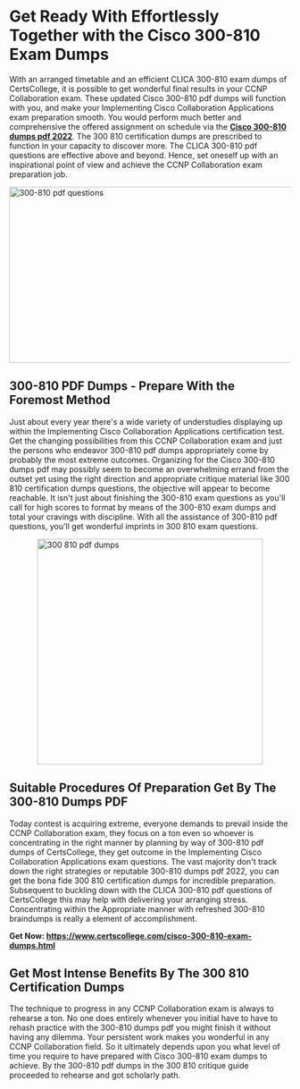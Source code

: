 <h1><strong>Get Ready With Effortlessly Together with the Cisco 300-810 Exam Dumps&nbsp;</strong></h1>
<p><span style="font-weight: 400;">With an arranged timetable and an efficient CLICA 300-810 exam dumps of CertsCollege, it is possible to get wonderful final results in your CCNP Collaboration  exam. These updated Cisco 300-810 pdf dumps will function with you, and make your Implementing Cisco Collaboration Applications exam preparation smooth. You would perform much better and comprehensive the offered assignment on schedule via the <strong><a href="https://www.certscollege.com/cisco-300-810-exam-dumps.html">Cisco 300-810 dumps pdf 2022</a></strong>. The 300 810 certification dumps are prescribed to function in your capacity to discover more. The CLICA 300-810 pdf questions are effective above and beyond. Hence, set oneself up with an inspirational point of view and achieve the CCNP Collaboration  exam preparation job.&nbsp;</span></p>
<p><span style="font-weight: 400;"><img style="display: block; margin-left: auto; margin-right: auto;" src="https://i.ibb.co/CPDK3ps/Yellow-and-Blue-Initiative-Blog-Banner.png" alt="300-810 pdf questions" width="559" height="315" /></span></p>
<h2><strong>300-810 PDF Dumps - Prepare With the Foremost Method</strong></h2>
<p><span style="font-weight: 400;">Just about every year there's a wide variety of understudies displaying up within the Implementing Cisco Collaboration Applications certification test. Get the changing possibilities from this CCNP Collaboration  exam and just the persons who endeavor 300-810 pdf dumps appropriately come by probably the most extreme outcomes. Organizing for the Cisco 300-810 dumps pdf may possibly seem to become an overwhelming errand from the outset yet using the right direction and appropriate critique material like 300 810 certification dumps questions, the objective will appear to become reachable. It isn't just about finishing the 300-810 exam questions as you'll call for high scores to format by means of the 300-810 exam dumps and total your cravings with discipline. With all the assistance of 300-810 pdf questions, you'll get wonderful imprints in 300 810 exam questions.</span></p>
<p><span style="font-weight: 400;"><a href="https://tinyurl.com/y8vzlm6m"><img style="display: block; margin-left: auto; margin-right: auto;" src="https://i.ibb.co/9tMrhdY/Teacher-Appreciation-Invitation.png" alt="300 810 pdf dumps " width="404" height="404" /></a></span></p>
<h2><strong>Suitable Procedures Of Preparation Get By The 300-810 Dumps PDF</strong></h2>
<p><span style="font-weight: 400;">Today contest is acquiring extreme, everyone demands to prevail inside the CCNP Collaboration  exam, they focus on a ton even so whoever is concentrating in the right manner by planning by way of 300-810 pdf dumps of CertsCollege, they get outcome in the Implementing Cisco Collaboration Applications exam questions. The vast majority don't track down the right strategies or reputable 300-810 dumps pdf 2022, you can get the bona fide 300 810 certification dumps for incredible preparation. Subsequent to buckling down with the CLICA 300-810 pdf questions of CertsCollege this may help with delivering your arranging stress. Concentrating within the Appropriate manner with refreshed 300-810 braindumps is really a element of accomplishment.</span></p>
<p><span style="font-weight: 400;"><strong>Get Now: <a href="https://www.certscollege.com/cisco-300-810-exam-dumps.html">https://www.certscollege.com/cisco-300-810-exam-dumps.html</a></strong></span></p>
<h2><strong>Get Most Intense Benefits By The 300 810 Certification Dumps</strong></h2>
<p><span style="font-weight: 400;">The technique to progress in any CCNP Collaboration  exam is always to rehearse a ton. No one does entirely whenever you initial have to have to rehash practice with the 300-810 dumps pdf you might finish it without having any dilemma. Your persistent work makes you wonderful in any CCNP Collaboration  field. So it ultimately depends upon you what level of time you require to have prepared with Cisco 300-810 exam dumps to achieve. By the 300-810 pdf dumps in the 300 810 critique guide proceeded to rehearse and got scholarly path.</span></p>
